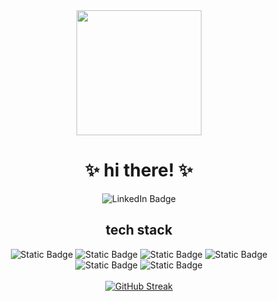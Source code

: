 <div id="header" align="center">
  <img src="https://media.giphy.com/media/s63Jzew1dfO3j6nndV/giphy.gif" width="200"/>
</div>

<h1 align="center">
  ✨ hi there! ✨
</h1>
<div align="center">
  <img src="https://img.shields.io/badge/LinkedIn-blue?link=https%3A%2F%2Fwww.linkedin.com%2Fin%2Fnirapatelm%2F" alt="LinkedIn Badge"/>
</div>

<div align="center">
  <h2>
     tech stack
  </h2>
  <div id="badges">
    <img alt="Static Badge" src="https://img.shields.io/badge/HTML-lightpink">
    <img alt="Static Badge" src="https://img.shields.io/badge/CSS-lavender">
    <img alt="Static Badge" src="https://img.shields.io/badge/JavaScript-lightpink">
    <img alt="Static Badge" src="https://img.shields.io/badge/React.js-lavender">
    <img alt="Static Badge" src="https://img.shields.io/badge/Python-lightpink">
    <img alt="Static Badge" src="https://img.shields.io/badge/C++-lavender">
  </div>
</div>

<br />

<div align="center">
  <a href="https://git.io/streak-stats"><img src="https://github-readme-streak-stats.herokuapp.com?user=nirapatelm&theme=rose-pine" alt="GitHub Streak"/></a>
</div>

<!--
**nirapatelm/nirapatelm** is a ✨ _special_ ✨ repository because its `README.md` (this file) appears on your GitHub profile.
Here are some ideas to get you started:
- 🔭 I’m currently working on ...
- 🌱 I’m currently learning ...
- 👯 I’m looking to collaborate on ...
- 🤔 I’m looking for help with ...
- 💬 Ask me about ...
- 📫 How to reach me: ...
- 😄 Pronouns: ...
- ⚡ Fun fact: ...
-->
